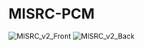 # MISRC-PCM
![MISRC_v2_Front](https://github.com/peppi001/MISRC-PCM/assets/7895810/b8fb6dff-446d-4a79-ad51-9c49b7c87797)
![MISRC_v2_Back](https://github.com/peppi001/MISRC-PCM/assets/7895810/b00967fd-9007-42b6-a70a-5f6a7984b255)
